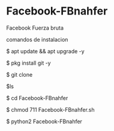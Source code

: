 # Facebook-FBnahfer

Facebook Fuerza bruta

comandos de instalacion

$ apt update && apt upgrade -y

$ pkg install git -y

$ git clone

$ls

$ cd Facebook-FBnahfer

$ chmod 711 Facebook-FBnahfer.sh

$ python2 Facebook-FBnahfer
